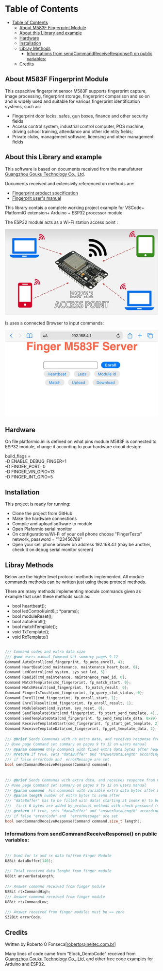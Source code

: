# Table of Contents

- [Table of Contents](#table-of-contents)
  - [About M583F Fingerprint Module](#about-m583f-fingerprint-module)
  - [About this Library and example](#about-this-library-and-example)
  - [Hardware](#hardware)
  - [Installation](#installation)
  - [Libray Methods](#libray-methods)
    - [Informations from sendCommandReceiveResponse() on public variables:](#informations-from-sendcommandreceiveresponse-on-public-variables)
  - [Credits](#credits)

## About M583F Fingerprint Module

This capacitive fingerprint sensor M583F supports fingerprint capture, image processing, fingerprint storage, fingerprint comparison and so on and  is widely used and suitable for various fingerprint identification systems, such as:

* Fingerprint door locks, safes, gun boxes, finance and other security fields
* Access control system, industrial control computer, POS machine, driving school
training, attendance and other ide ntity fields;
* Private clubs, management software, licensing and other management fields

## About this Library and example

This software is based on documents received from the manufaturer [Guangzhou Gouku Technology Co., Ltd](https://gocool.en.alibaba.com/company_profile.html?spm=a2700.details.0.0.6c8b5b8emXWpxZ).

Documents received and extensivily referenced on methods are:

* [Fingerprint product specification](assets/M583F-Gouku.pdf)
* [Fingerprit user's manual](assets/user's%20manual_Gouku.pdf)

This library contais a complete working project example for VSCode+ PlatformIO extension+ Arduino + ESP32 processor module

The ESP32 module acts as a Wi-Fi station access point :

![access point](assets/ESP32-access-point.webp)

Is uses a connected Browser to input commands:

![Command Screen](assets/browserCommandScreen.jpeg)

## Hardware

On file platformio.ini is defined on what pins module M583F is connected to ESP32 module, change it according to your hardware circuit design:

build_flags = <br>
    -D ENABLE_DEBUG_FINGER=1 <br>
    -D FINGER_PORT=0 <br>
    -D FINGER_VIN_GPIO=13 <br>
    -D FINGER_INT_GPIO=5 <br>

## Installation

This project is ready for running:

* Clone the project from GitHub
* Make the hardware connections
* Compile and upload software to module
* Open Plaformio serial monitor
* On configurations/Wi-Fi of your cell phone choose "FingerTests" network, password = "123456789"
* Open your cell phone brower on address 192.168.4.1 (may be another, check it on debug serial monitor screen)

## Libray Methods

Below are the higher level protocol methods implemented.
All module commands methods can be written just using these protocol methods.

There are many methods implementing module commands given as example that uses these methods such as:

* bool heartbeat();
* bool ledControl(uint8_t *params);
* bool moduleReset();
* bool autoEnroll();
* bool matchTemplate();
* void TxTemplate();
* void RxTemplate()

```C++

/// Command codes and extra data size
/// @see users manual Command set summary pages 9-12
Command AutoEnroll{cmd_fingerprint, fp_auto_enroll, 4};
Command HeartBeat{cmd_maintenance, maintenance_heart_beat, 0};
Command LedControl{cmd_system, sys_set_led, 5};
Command ReadId{cmd_maintenance, maintenance_read_id, 0};
Command MatchTemplate{cmd_fingerprint, fp_match_start, 0};
Command MatchResult{cmd_fingerprint, fp_match_result, 0};
Command FingerIsTouch{cmd_fingerprint, fp_query_slot_status, 0};
Command Enroll{cmd_fingerprint, fp_enroll_start, 1};
Command EnrollResult{cmd_fingerprint, fp_enroll_result, 1};
Command ModuleReset{cmd_system, sys_reset, 0};
Command SendTemplateStart{cmd_fingerprint, fp_start_send_template, 4};// @see users manual page 36
Command SendTemplateData{cmd_fingerprint, fp_send_template_data, 0x89}; //0x89 is the maximum to be sent at each packet
Command ReceiveTemplateStart{cmd_fingerprint, fp_start_get_template, 2}; // @see users manual page 38
Command ReceiveTemplateData{cmd_fingerprint, fp_get_template_data, 2}; 

/// @brief Sends Commands with no extra data, and receives response from module
// @see page Command set summary on pages 9 to 12 on users manual
/// @param command Only commands with fixed extra data bytes after header
/// @return if true, sets "dataBuffer" and "answerDataLength" according to received data
/// if false errorCode and  errorMessage are set
bool sendCommandReceiveResponse(Command command);


/// @brief Sends Commands with extra data, and receives response from module
// @see page Command set summary on pages 9 to 12 on users manual
/// @param command  Fix commands with variable extra data bytes after header(like 5.21 Fingerprint feature data download)
/// @param length number of extra bytes to send after
/// "dataBuffer" has to be filled with data( starting at index 6) to be sent 
///  first 6 bytes are added by protocol methods with check password (4)+ command(2) 
/// @return if true, sets "dataBuffer" and "answerDataLength" according to received data
/// if false "errorCode" and  "errorMessage" are set
bool sendCommandReceiveResponse(Command command,size_t length);
```

### Informations from sendCommandReceiveResponse() on public variables:

```C++

/// Used for tx and rx data to/from Finger Module
U8Bit dataBuffer[140];

/// Total received data lenght from finger module
U8Bit answerDataLength;

/// Answer command received from finger module
U8Bit rtxCommandHigh;
/// Answer command received from finger module
U8Bit rtxCommandLow;

/// Answer received from finger module: must be == zero
S32Bit errorCode;
```

## Credits

Written by Roberto O Fonseca[roberto@ineltec.com.br]

Many lines of code came from "Elock_DemoCode" received from  [Guangzhou Gouku Technology Co., Ltd](http://www.zyjjhome.com/), and other free code examples for Arduino and ESP32.

